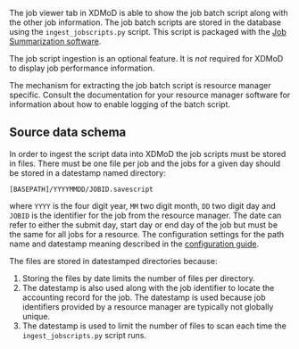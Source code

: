 The job viewer tab in XDMoD is able to show the job batch script along
with the other job information. The job batch scripts are stored in the
database using the `ingest_jobscripts.py` script. This script is 
packaged with the [Job Summarization software](supremm-processing-install.md).

The job script ingestion is an optional feature. It is _not_ required for XDMoD
to display job performance information.

The mechanism for extracting the job batch script is resource manager specific. Consult the
documentation for your resource manager software for information about
how to enable logging of the batch script.

## Source data schema

In order to ingest the script data into XDMoD the job scripts must be stored in files. There
must be one file per job and the jobs for a given day should be stored in a
datestamp named directory:
```
[BASEPATH]/YYYYMMDD/JOBID.savescript
```
where `YYYY` is the four digit year, `MM` two digit month, `DD` two digit day
and `JOBID` is the identifier for the job from the resource manager. 
The date can refer to either the submit day, start day or end day of the job
but must be the same for all jobs for a resource. The configuration
settings for the path name and datestamp meaning described in the [configuration guide](supremm-processing-configuration.md).

The files are stored in datestamped directories because:
1. Storing the files by date limits the number of files per directory.
1. The datestamp is also used along with the job identifier to locate
the accounting record for the job. The datestamp is used because job identifiers
provided by a resource manager are typically not globally unique.
1. The datestamp is used to limit the number of files to scan each time the 
`ingest_jobscripts.py` script runs.

